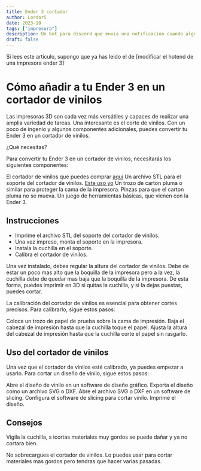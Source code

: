 ```yaml
---
title: Ender 3 cortador
author: Lordor5
date: 2023-10
tags: ["impresora"]
description: Un bot para discord que envia una notificacion cuando alguien se conecta a un canal de voz
draft: false
---
```



Si lees este articulo, supongo que ya has leido el de [modificar el hotend de una impresora ender 3]

# Cómo añadir a tu Ender 3 en un cortador de vinilos

Las impresoras 3D son cada vez más versátiles y capaces de realizar una amplia variedad de tareas. Una interesante es el corte de vinilos. Con un poco de ingenio y algunos componentes adicionales, puedes convertir tu Ender 3 en un cortador de vinilos.

¿Qué necesitas?

Para convertir tu Ender 3 en un cortador de vinilos, necesitarás los siguientes componentes:

El cortador de vinilos que puedes comprar [aqui](https://s.click.aliexpress.com/e/_Dl4Ap6R)
Un archivo STL para el soporte del cortador de vinilos. [Este uso yo](https://www.printables.com/es/model/584969-cr-touch-vinyl-cutter-and-long-nozzle-for-ender-3)
Un trozo de carton pluma o similar para proteger la cama de la impresora.
Pinzas para que el carton pluma no se mueva.
Un juego de herramientas básicas, que vienen con la Ender 3.



## Instrucciones

- Imprime el archivo STL del soporte del cortador de vinilos.
- Una vez impreso, monta el soporte en la impresora.
- Instala la cuchilla en el soporte.
- Calibra el cortador de vinilos.

Una vez instalado, debes regular la altura del cortador de vinilos. Debe de estar un poco mas alto que la boquilla de la impresora pero a la vez, la cuchilla debe de quedar mas baja que la boquilla de la impresora. De esta forma, puedes imprimir en 3D si quitas la cuchilla, y si la dejas puestas, puedes cortar.


La calibración del cortador de vinilos es esencial para obtener cortes precisos. Para calibrarlo, sigue estos pasos:

Coloca un trozo de papel de prueba sobre la cama de impresión.
Baja el cabezal de impresión hasta que la cuchilla toque el papel.
Ajusta la altura del cabezal de impresión hasta que la cuchilla corte el papel sin rasgarlo.


## Uso del cortador de vinilos

Una vez que el cortador de vinilos esté calibrado, ya puedes empezar a usarlo. Para cortar un diseño de vinilo, sigue estos pasos:

Abre el diseño de vinilo en un software de diseño gráfico.
Exporta el diseño como un archivo SVG o DXF.
Abre el archivo SVG o DXF en un software de slicing.
Configura el software de slicing para cortar vinilo.
Imprime el diseño.


## Consejos

Vigila la cuchilla, s icortas materiales muy gordos se puede dañar y ya no cortara bien.

No sobrecargues el cortador de vinilos. Lo puedes usar para cortar materiales mas gordos pero tendras que hacer varias pasadas.

